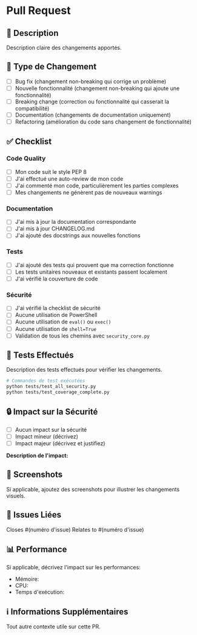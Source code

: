 # Pull Request

## 📝 Description

Description claire des changements apportés.

## 🎯 Type de Changement

- [ ] Bug fix (changement non-breaking qui corrige un problème)
- [ ] Nouvelle fonctionnalité (changement non-breaking qui ajoute une fonctionnalité)
- [ ] Breaking change (correction ou fonctionnalité qui casserait la compatibilité)
- [ ] Documentation (changements de documentation uniquement)
- [ ] Refactoring (amélioration du code sans changement de fonctionnalité)

## ✅ Checklist

### Code Quality
- [ ] Mon code suit le style PEP 8
- [ ] J'ai effectué une auto-review de mon code
- [ ] J'ai commenté mon code, particulièrement les parties complexes
- [ ] Mes changements ne génèrent pas de nouveaux warnings

### Documentation
- [ ] J'ai mis à jour la documentation correspondante
- [ ] J'ai mis à jour CHANGELOG.md
- [ ] J'ai ajouté des docstrings aux nouvelles fonctions

### Tests
- [ ] J'ai ajouté des tests qui prouvent que ma correction fonctionne
- [ ] Les tests unitaires nouveaux et existants passent localement
- [ ] J'ai vérifié la couverture de code

### Sécurité
- [ ] J'ai vérifié la checklist de sécurité
- [ ] Aucune utilisation de PowerShell
- [ ] Aucune utilisation de `eval()` ou `exec()`
- [ ] Aucune utilisation de `shell=True`
- [ ] Validation de tous les chemins avec `security_core.py`

## 🧪 Tests Effectués

Description des tests effectués pour vérifier les changements.

```bash
# Commandes de test exécutées
python tests/test_all_security.py
python tests/test_coverage_complete.py
```

## 🔒 Impact sur la Sécurité

- [ ] Aucun impact sur la sécurité
- [ ] Impact mineur (décrivez)
- [ ] Impact majeur (décrivez et justifiez)

**Description de l'impact:**

## 📸 Screenshots

Si applicable, ajoutez des screenshots pour illustrer les changements visuels.

## 🔗 Issues Liées

Closes #(numéro d'issue)
Relates to #(numéro d'issue)

## 📊 Performance

Si applicable, décrivez l'impact sur les performances:
- Mémoire: 
- CPU: 
- Temps d'exécution: 

## ℹ️ Informations Supplémentaires

Tout autre contexte utile sur cette PR.
